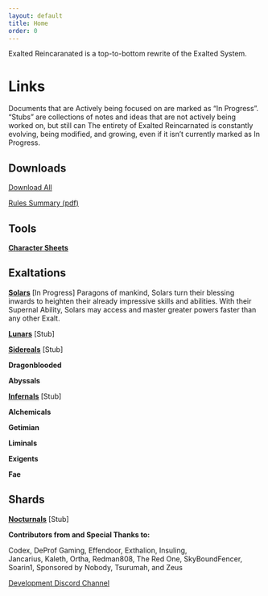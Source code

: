 ```yaml
---
layout: default
title: Home
order: 0
---
```


Exalted Reincaranated is a top-to-bottom rewrite of the Exalted System.

 Links
=======

Documents that are Actively being focused on are marked as “In Progress”.
“Stubs” are collections of notes and ideas that are not actively being worked on, but still can 
The entirety of Exalted Reincarnated is constantly evolving, being modified, and growing, even if it isn’t currently marked as In Progress.

Downloads
---------

<a href="/assets/" download>Download All </a>

<a href="/assets/Summary.pdf" download>Rules Summary (pdf)</a>

Tools
----------

[**<u>Character Sheets</u>**](https://docs.google.com/spreadsheets/d/1jRyQCIH2EfPr_X8OzsWhJxdUE4AAg2E7K3Lh8oMEWuQ/edit?usp=sharing)


Exaltations
----------

[**<u>Solars</u>**](/Solars) \[In Progress\]
Paragons of mankind, Solars turn their blessing inwards to heighten their already impressive skills and abilities. With their Supernal Ability, Solars may access and master greater powers faster than any other Exalt.

[**<u>Lunars</u>**](/Lunars) \[Stub\]

[**<u>Sidereals</u>**](/Solars) \[Stub\]

**Dragonblooded**

**Abyssals**

[**<u>Infernals</u>**](/Infernals) \[Stub\]

**Alchemicals**

**Getimian**

**Liminals**

**Exigents**

**Fae**

Shards
------
[**<u>Nocturnals</u>**](/Nocturnals) \[Stub\]


**Contributors from and Special Thanks to:**

Codex, DeProf Gaming, Effendoor, Exthalion, Insuling,  
Jancarius, Kaleth, Ortha, Redman808, The Red One, SkyBoundFencer,  
Soarin1, Sponsored by Nobody, Tsurumah, and Zeus

[<u>Development Discord Channel</u>](https://discord.gg/JxmYUSD)
